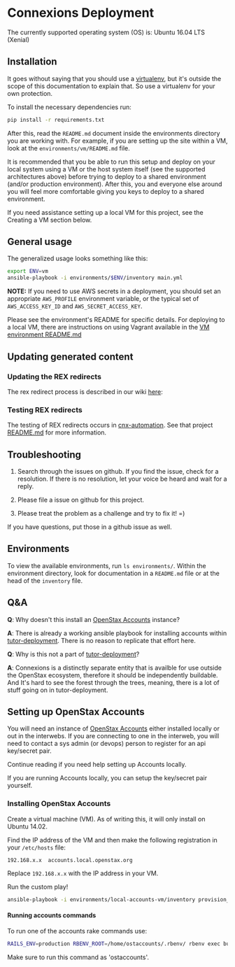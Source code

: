 # Connexions Deployment

The currently supported operating system (OS) is: Ubuntu 16.04 LTS (Xenial)


## Installation

It goes without saying that you should use a [virtualenv](https://virtualenv.readthedocs.org/en/latest/), but it's outside the scope of this documentation to explain that. So use a virtualenv for your own protection.

To install the necessary dependencies run:

```sh
pip install -r requirements.txt
```

After this, read the ``README.md`` document inside the environments directory you are working with. For example, if you are setting up the site within a VM, look at the ``environments/vm/README.md`` file.

It is recommended that you be able to run this setup and deploy on your local system using a VM or the host system itself (see the supported architectures above) before trying to deploy to a shared environment (and/or production environment). After this, you and everyone else around you will feel more comfortable giving you keys to deploy to a shared environment.

If you need assistance setting up a local VM for this project, see the Creating a VM section below.

## General usage

The generalized usage looks something like this:

```sh
export ENV=vm
ansible-playbook -i environments/$ENV/inventory main.yml
```

**NOTE:** If you need to use AWS secrets in a deployment, you should set an appropriate `AWS_PROFILE` environment variable, or the typical set of `AWS_ACCESS_KEY_ID` and `AWS_SECRET_ACCESS_KEY`.

Please see the environment's README for specific details. For deploying to a local VM, there are instructions on using Vagrant available in the [VM environment README.md](./environments/vm/README.md)

## Updating generated content

### Updating the REX redirects

The rex redirect process is described in our wiki [here](https://github.com/openstax/cnx/wiki/Redirecting-to-REX):

### Testing REX redirects 

The testing of REX redirects occurs in [cnx-automation](https://github.com/openstax/cnx-automation). See that project [README.md](https://github.com/openstax/cnx-automation/blob/master/README.md) for more information.

## Troubleshooting

1. Search through the issues on github. If you find the issue, check for a resolution. If there is no resolution, let your voice be heard and wait for a reply.

2. Please file a issue on github for this project.

3. Please treat the problem as a challenge and try to fix it! =)

If you have questions, put those in a github issue as well.

## Environments

To view the available environments, run ``ls environments/``. Within the environment directory, look for documentation in a ``README.md`` file or at the head of the ``inventory`` file.

## Q&A

**Q**: Why doesn't this install an [OpenStax Accounts](https://github.com/openstax/accounts) instance?

**A**: There is already a working ansible playbook for installing accounts within [tutor-deployment](https://github.com/openstax/tutor-deployment). There is no reason to replicate that effort here.


**Q**: Why is this not a part of [tutor-deployment](https://github.com/openstax/tutor-deployment)?

**A**: Connexions is a distinctly separate entity that is availble for use outside the OpenStax ecosystem, therefore it should be independently buildable. And It's hard to see the forest through the trees, meaning, there is a lot of stuff going on in tutor-deployment.






## Setting up OpenStax Accounts

You will need an instance of [OpenStax Accounts](https://github.com/openstax/accounts) either installed locally or out in the interwebs. If you are connecting to one in the interweb, you will need to contact a sys admin (or devops) person to register for an api key/secret pair.

Continue reading if you need help setting up Accounts locally.

If you are running Accounts locally, you can setup the key/secret pair yourself.

### Installing OpenStax Accounts

Create a virtual machine (VM). As of writing this, it will only install on Ubuntu 14.02.

Find the IP address of the VM and then make the following registration in your ``/etc/hosts`` file:

```
192.168.x.x  accounts.local.openstax.org
```

Replace ``192.168.x.x`` with the IP address in your VM.

Run the custom play!

```sh
ansible-playbook -i environments/local-accounts-vm/inventory provision_accounts.yml
```

#### Running accounts commands

To run one of the accounts rake commands use:

```sh
RAILS_ENV=production RBENV_ROOT=/home/ostaccounts/.rbenv/ rbenv exec bundle exec rake
```

Make sure to run this command as 'ostaccounts'.
